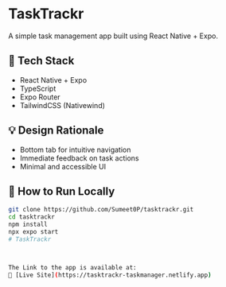# TaskTrackr

A simple task management app built using React Native + Expo.

## 🚀 Tech Stack
- React Native + Expo
- TypeScript
- Expo Router
- TailwindCSS (Nativewind)

## 💡 Design Rationale
- Bottom tab for intuitive navigation
- Immediate feedback on task actions
- Minimal and accessible UI

## 🔧 How to Run Locally
```bash
git clone https://github.com/Sumeet0P/tasktrackr.git
cd tasktrackr
npm install
npx expo start
#   T a s k T r a c k r 
 
 

The Link to the app is available at:
🔗 [Live Site](https://tasktrackr-taskmanager.netlify.app)
